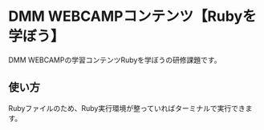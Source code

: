 # DMM WEBCAMPコンテンツ【Rubyを学ぼう】

DMM WEBCAMPの学習コンテンツRubyを学ぼうの研修課題です。

## 使い方

Rubyファイルのため、Ruby実行環境が整っていればターミナルで実行できます。
